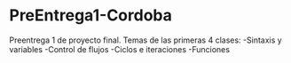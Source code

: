 # PreEntrega1-Cordoba

Preentrega 1 de proyecto final.
Temas de las primeras 4 clases:
-Sintaxis y variables
-Control de flujos
-Ciclos e iteraciones
-Funciones
